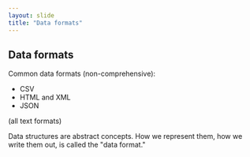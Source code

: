 ```yaml
---
layout: slide
title: "Data formats"
---
```


## Data formats

Common data formats (non-comprehensive):
- CSV
- HTML and XML
- JSON

(all text formats)

<aside markdown="1" class="notes">
Data structures are abstract concepts. How we represent them, how we write them out, is called the "data format."
</aside>